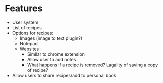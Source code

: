 # Features
- User system
- List of recipes
- Options for recipes:
  - Images (image to text plugin?)
  - Notepad
  - Websites
    - Similar to chrome extension
    - Allow user to add notes
    - What happens if a recipe is removed? Lagality of saving a copy of recipe?
- Allow users to share recipes/add to personal book
